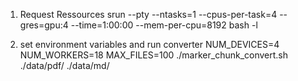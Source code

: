 1) Request Ressources
srun --pty --ntasks=1 --cpus-per-task=4 --gres=gpu:4 --time=1:00:00 --mem-per-cpu=8192 bash -l

2) set environment variables and run converter
NUM_DEVICES=4 NUM_WORKERS=18 MAX_FILES=100 ./marker_chunk_convert.sh ./data/pdf/ ./data/md/

